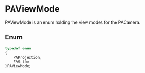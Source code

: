 # PAViewMode

PAViewMode is an enum holding the view modes for the <a href="PACamera.md">PACamera</a>.

## Enum
```C
typedef enum
{
	PAProjection,
	PAOrtho
}PAViewMode;
```
